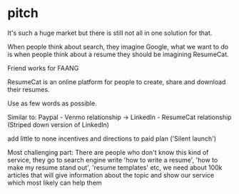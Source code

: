 # pitch

It's such a huge market but there is still not all in one solution for that.

When people think about search, they imagine Google, what we want to do is when people think about a resume they should be imagining ResumeCat.

Friend works for FAANG

ResumeCat is an online platform for people to create, share and download their resumes.

Use as few words as possible.

Similar to: Paypal - Venmo relationship -&gt; LinkedIn - ResumeCat relationship \(Striped down version of LinkedIn\)

add little to none incentives and directions to paid plan \('Silent launch'\)

Most challenging part: There are people who don't know this kind of service, they go to search engine write 'how to write a resume', 'how to make my resume stand out', 'resume templates' etc, we need about 100k articles that will give information about the topic and show our service which most likely can help them

